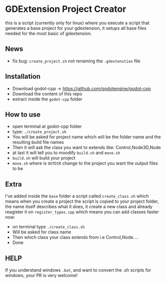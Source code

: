 # GDExtension Project Creator

this is a script (currently only for linux) where you execute a script that generates a base project for your gdextension, it setups all base files needed for the most basic of gdextension.

## News

* fix bug: `create_project.sh` not renaming the `.gdextenstion` file

## Installation

* Download godot-cpp -> https://github.com/godotengine/godot-cpp
* Download the content of this repo
* extract inside the `godot-cpp` folder


## How to use

* open terminal at godot-cpp folder
* type: `./create_project.sh`
* You will be asked for project name which will be the folder name and the resulting build file names
* Then it will ask the class you want to extends like: Control,Node3D,Node
* at last it will tell you to moodify `build.sh` and `move.sh`
* `build.sh` will build your project
* `move.sh` where is `OUTDIR` change to the project you want the output files to be


## Extra

I've added inside the `base` folder a script called `create_class.sh` which means when you create a project the script is copied to your project folder, the name itself describes what it does, it create a new class and already reagister it on `register_types.cpp` which means you can add classes faster now:
* on terminal type `./create_class.sh`
* Will be asked for class name
* Then which class your class extends from i.e Control,Node....
* Done

## HELP

If you understand windows `.bat`, and want to convert the .sh scripts for windows, your PR is very welcome!
